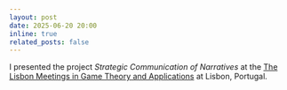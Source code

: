 ```yaml
---
layout: post
date: 2025-06-20 20:00
inline: true
related_posts: false
---
```


I presented the project *Strategic Communication of Narratives* at the [The Lisbon Meetings in Game Theory and Applications](https://www.lisbonmeetings.com/) at Lisbon, Portugal.
